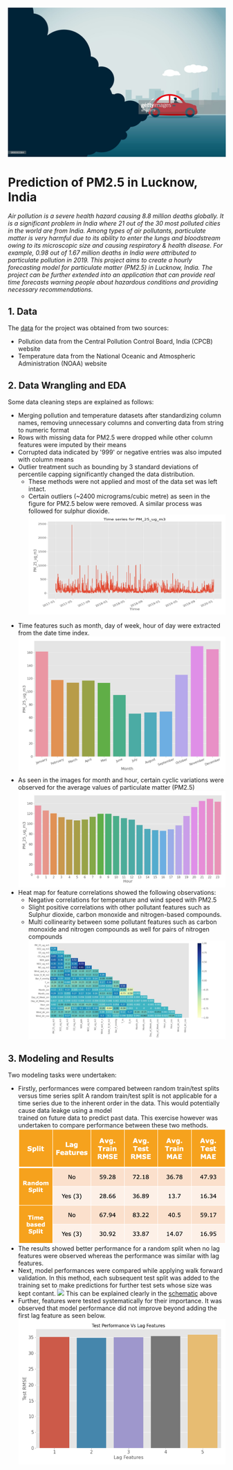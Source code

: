 ![cover_photo](https://github.com/phatakshaunak/Springboard-Data-Science/blob/master/Capstone%20Project%20%232/Readme%20Files/air_pollution_getty_images.jpg)
# **Prediction of PM2.5 in Lucknow, India**
*Air pollution is a severe health hazard causing 8.8 million deaths globally. It is a significant problem in India where 21 out of the 30 most polluted cities in the world are from India. Among types of air pollutants, particulate matter is very harmful due to its ability to enter the lungs and bloodstream owing to its microscopic size and causing respiratory & health disease. For example, 0.98 out of 1.67 million deaths in India were attributed to particulate pollution in 2019.
This project aims to create a hourly forecasting model for particulate matter (PM2.5) in Lucknow, India. The project can be further extended into an application that can provide real time forecasts warning people about hazardous conditions and providing necessary recommendations.*
  
## 1. Data
The [data](https://github.com/phatakshaunak/Springboard-Data-Science/tree/master/Capstone%20Project%20%232/Data_CPCB_Lucknow/Cleaned%20Data%20) for the project was obtained from two sources:
  * Pollution data from the Central Pollution Control Board, India (CPCB) website
  * Temperature data from the National Oceanic and Atmospheric Administration (NOAA) website
  
    
## 2. Data Wrangling and EDA
Some data cleaning steps are explained as follows:
  * Merging pollution and temperature datasets after standardizing column names, removing unnecessary columns and converting data from string to numeric format
  * Rows with missing data for PM2.5 were dropped while other column features were imputed by their means
  * Corrupted data indicated by '999' or negative entries was also imputed with column means
  * Outlier treatment such as bounding by 3 standard deviations of percentile capping significantly changed the data distribution.  
      * These methods were not applied and most of the data set was left intact. 
      * Certain outliers (~2400 micrograms/cubic metre) as seen in the figure for PM2.5 below were removed. A similar process was followed for sulphur dioxide.
      ![](https://github.com/phatakshaunak/Springboard-Data-Science/blob/master/Capstone%20Project%20%232/Readme%20Files/PM_25.png)<p align="center">
  * Time features such as month, day of week, hour of day were extracted from the date time index.
      ![](https://github.com/phatakshaunak/Springboard-Data-Science/blob/master/Capstone%20Project%20%232/Readme%20Files/month_pm.png)
  * As seen in the images for month and hour, certain cyclic variations were observed for the average values of particulate matter (PM2.5)
      ![](https://github.com/phatakshaunak/Springboard-Data-Science/blob/master/Capstone%20Project%20%232/Readme%20Files/hourly_pm.jpg)
  * Heat map for feature correlations showed the following observations:
      *	Negative correlations for temperature and wind speed with PM2.5
      * Slight positive correlations with other pollutant features such as Sulphur dioxide, carbon monoxide and nitrogen-based compounds.
      * Multi collinearity between some pollutant features such as carbon monoxide and nitrogen compounds as well for pairs of nitrogen compounds
      ![](https://github.com/phatakshaunak/Springboard-Data-Science/blob/master/Capstone%20Project%20%232/Readme%20Files/Correlation_Map.jpg)
## 3. Modeling and Results
Two modeling tasks were undertaken:
  * Firstly, performances were compared between random train/test splits versus time series split 
    A random train/test split is not applicable for a time series due to the inherent order in the data. This would potentially cause data leakge using a model  
    trained on future data to predict past data. This exercise however was undertaken to compare performance between these two methods.
    ![](https://github.com/phatakshaunak/Springboard-Data-Science/blob/master/Capstone%20Project%20%232/Readme%20Files/random_time_results.png)
  * The results showed better performance for a random split when no lag features were observed whereas the performance was similar with lag features.
  * Next, model performances were compared while applying walk forward validation. In this method, each subsequent test split was added to the training set to make predictions for further test sets whose size was kept contant.
   ![](https://github.com/phatakshaunak/Springboard-Data-Science/blob/master/Capstone%20Project%20%232/Readme%20Files/forward_chaining.png)
  This can be explained clearly in the [schematic](https://www.researchgate.net/publication/341618027_Forecasting_Sales_of_Truck_Components_A_Machine_Learning_Approach) above
  * Further, features were tested systematically for their importance. It was observed that model performance did not improve beyond adding the first lag feature as seen below.
![](https://github.com/phatakshaunak/Springboard-Data-Science/blob/master/Capstone%20Project%20%232/Readme%20Files/lag_var.png)
  
